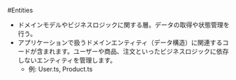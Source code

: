 #Entities

- ドメインモデルやビジネスロジックに関する層。データの取得や状態管理を行う。
- アプリケーションで扱うドメインエンティティ（データ構造）に関連するコードが含まれます。ユーザーや商品、注文といったビジネスロジックに依存しないエンティティを管理します。
  - 例: User.ts, Product.ts
